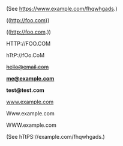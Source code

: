(See https://www.example.com/fhqwhgads.)

((http://foo.com))

((http://foo.com.))

HTTP://FOO.COM

hTtP://fOo.CoM

~~hello@email.com~~

**me@example.com**

__test@test.com__

www.example.com

Www.example.com

WWW.example.com

(See hTtPS://example.com/fhqwhgads.)
